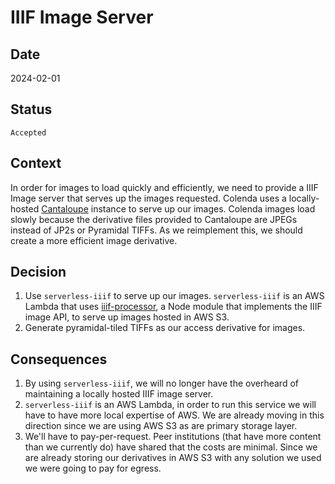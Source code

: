 # IIIF Image Server

## Date
2024-02-01

## Status
`Accepted`

## Context
In order for images to load quickly and efficiently, we need to provide a IIIF Image server that serves up the images requested. Colenda uses a locally-hosted [Cantaloupe](https://cantaloupe-project.github.io/) instance to serve up our images. Colenda images load slowly because the derivative files provided to Cantaloupe are JPEGs instead of JP2s or Pyramidal TIFFs. As we reimplement this, we should create a more efficient image derivative. 

## Decision
1. Use `serverless-iiif` to serve up our images. `serverless-iiif` is an AWS Lambda that uses [iiif-processor](https://www.npmjs.com/package/iiif-processor), a Node module that implements the IIIF image API, to serve up images hosted in AWS S3.
2. Generate pyramidal-tiled TIFFs as our access derivative for images.

## Consequences
1. By using `serverless-iiif`, we will no longer have the overheard of maintaining a locally hosted IIIF image server.
2. `serverless-iiif` is an AWS Lambda, in order to run this service we will have to have more local expertise of AWS. We are already moving in this direction since we are using AWS S3 as are primary storage layer. 
3. We'll have to pay-per-request. Peer institutions (that have more content than we currently do) have shared that the costs are minimal. Since we are already storing our derivatives in AWS S3 with any solution we used we were going to pay for egress. 
